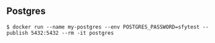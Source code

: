 ## Postgres

```
$ docker run --name my-postgres --env POSTGRES_PASSWORD=sfytest --publish 5432:5432 --rm -it postgres
```
